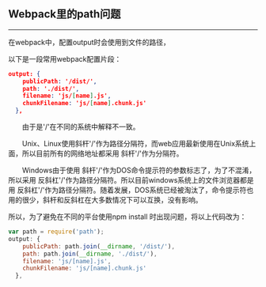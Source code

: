 ## Webpack里的path问题
---

在webpack中，配置output时会使用到文件的路径，

以下是一段常用webpack配置片段：
```json
output: {
    publicPath: '/dist/',
    path: './dist/',
    filename: 'js/[name].js',
    chunkFilename: 'js/[name].chunk.js'
  },
```


　　由于是'/'在不同的系统中解释不一致。

　　Unix、Linux使用斜杆'/'作为路径分隔符，而web应用最新使用在Unix系统上面，所以目前所有的网络地址都采用 斜杆'/'作为分隔符。

　　Windows由于使用 斜杆'/'作为DOS命令提示符的参数标志了，为了不混淆，所以采用 反斜杠'/'作为路径分隔符。所以目前windows系统上的文件浏览器都是用 反斜杠'/'作为路径分隔符。随着发展，DOS系统已经被淘汰了，命令提示符也用的很少，斜杆和反斜杠在大多数情况下可以互换，没有影响。

所以，为了避免在不同的平台使用npm install 时出现问题，将以上代码改为：
```javascript
var path = require('path');
output: {
    publicPath: path.join(__dirname, '/dist/'),
    path: path.join(__dirname, './dist/'),
    filename: 'js/[name].js',
    chunkFilename: 'js/[name].chunk.js'
  },
```
